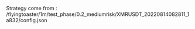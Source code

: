 Strategy come from : /flyingtoaster/1m/test_phase/0.2_mediumrisk/XMRUSDT_20220814082811_1a832/config.json